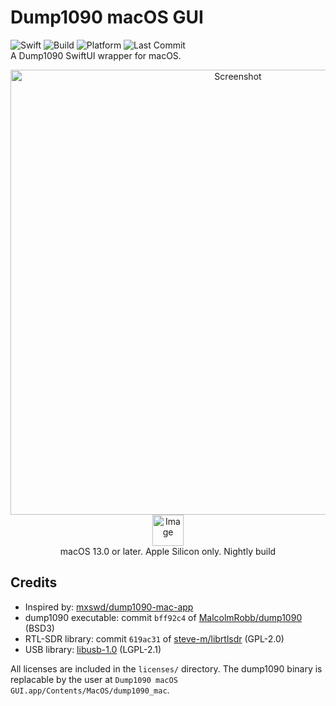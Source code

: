# Dump1090 macOS GUI
![Swift](https://img.shields.io/badge/Swift-F05138?logo=swift&logoColor=white)
![Build](https://github.com/nikolan123/Dump1090-macOS-GUI/actions/workflows/nightlybuild.yaml/badge.svg)
![Platform](https://img.shields.io/badge/platform-macOS-blue)
![Last Commit](https://img.shields.io/github/last-commit/nikolan123/Dump1090-macOS-GUI)
<br>
A Dump1090 SwiftUI wrapper for macOS.

<p align="center">
  <img alt="Screenshot" src="https://github.com/user-attachments/assets/758aaf3c-4d5e-4264-b130-590d3836b0e2" width="712" />
  <br>
  <a href="https://github.com/nikolan123/Dump1090-macOS-GUI/releases/download/nightly/Dump1090MAC.dmg"><img height="50" alt="Image" src="https://github.com/user-attachments/assets/c41f9e2d-af5c-47e1-a5b9-70047bb37600" /></a>
  <br>
  macOS 13.0 or later. Apple Silicon only. Nightly build
</p>

## Credits
- Inspired by: [mxswd/dump1090-mac-app](https://github.com/mxswd/dump1090-mac-app)
- dump1090 executable: commit `bff92c4` of [MalcolmRobb/dump1090](https://github.com/MalcolmRobb/dump1090) (BSD3)
- RTL-SDR library: commit `619ac31` of [steve-m/librtlsdr](https://github.com/steve-m/librtlsdr) (GPL-2.0)
- USB library: [libusb-1.0](https://github.com/libusb/libusb) (LGPL-2.1)

All licenses are included in the `licenses/` directory. The dump1090 binary is replacable by the user at `Dump1090 macOS GUI.app/Contents/MacOS/dump1090_mac`.
